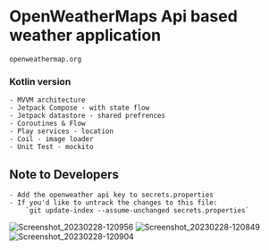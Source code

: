 # OpenWeatherMaps Api based weather application
    openweathermap.org


### Kotlin version
    - MVVM architecture
    - Jetpack Compose - with state flow
    - Jetpack datastore - shared prefrences
    - Coroutines & Flow
    - Play services - location
    - Coil - image loader
    - Unit Test - mockito

## Note to Developers
    - Add the openweather api key to secrets.properties
    - If you'd like to untrack the changes to this file:
        `git update-index --assume-unchanged secrets.properties`
        
![Screenshot_20230228-120956](https://user-images.githubusercontent.com/12943010/221967719-87638eaf-a818-45a9-8873-d78e08dce5c9.png)
![Screenshot_20230228-120849](https://user-images.githubusercontent.com/12943010/221967743-06409051-4ed5-47c9-a978-1dc94981c9c2.png)
![Screenshot_20230228-120904](https://user-images.githubusercontent.com/12943010/221967768-aca97001-bca2-45d7-b081-d07a125cb8da.png)

